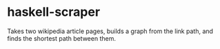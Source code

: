 # haskell-scraper

Takes two wikipedia article pages, builds a graph from the link path, and finds the shortest path between them.
